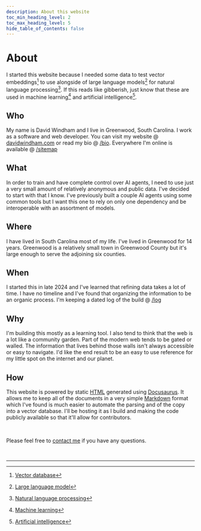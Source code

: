 ```yaml
---
description: About this website
toc_min_heading_level: 2
toc_max_heading_level: 5
hide_table_of_contents: false
---
```


# About

I started this website because I needed some data to test vector embeddings[^1] to use alongside of large language models[^2] for natural language processing[^3]. If this reads like gibberish, just know that these are used in machine learning[^4] and artificial intelligence[^5].

## Who

My name is David Windham and I live in Greenwood, South Carolina. I work as a software and web developer. You can visit my website @ [davidwindham.com](https://davidwindham.com) or read my bio @ [/bio](https://davidawindham.com/bio). Everywhere I'm online is available @ [/sitemap](https://davidawindham.com/sitemap)

## What

In order to train and have complete control over AI agents, I need to use just a very small amount of relatively anonymous and public data. I've decided to start with that I know. I've previously built a couple AI agents using some common tools but I want this one to rely on only one dependency and be interoperable with an assortment of models.

## Where

I have lived in South Carolina most of my life. I've lived in Greenwood for 14 years. Greenwood is a relatively small town in Greenwood County but it's large enough to serve the adjoining six counties.

## When

I started this in late 2024 and I've learned that refining data takes a lot of time. I have no timeline and I've found that organizing the information to be an organic process. I'm keeping a dated log of the build @ [/log](/log)

## Why

I'm building this mostly as a learning tool. I also tend to think that the web is a lot like a community garden. Part of the modern web tends to be gated or walled. The information that lives behind those walls isn't always accessible or easy to navigate. I'd like the end result to be an easy to use reference for my little spot on the internet and our planet.

## How

This website is powered by static [HTML](https://en.wikipedia.org/wiki/HTML) generated using [Docusaurus](https://docusaurus.io). It allows me to keep all of the documents in a very simple [Markdown](https://en.wikipedia.org/wiki/Markdown) format which I've found is much easier to automate the parsing and of the copy into a vector database. I'll be hosting it as I build and making the code publicly available so that it'll allow for contributors.

<div>&nbsp;</div>

Please feel free to [contact me](https://davidawindham.com/contact) if you have any questions.

<div>&nbsp;</div>

---

[^1]: [Vector database](https://en.wikipedia.org/wiki/Vector_database)
[^2]: [Large language model](https://en.wikipedia.org/wiki/Large_language_model)
[^3]: [Natural language processing](https://en.wikipedia.org/wiki/Natural_language_processing)
[^4]: [Machine learning](https://en.wikipedia.org/wiki/Machine_learning)
[^5]: [Artificial intelligence](https://en.wikipedia.org/wiki/Artificial_intelligence)
